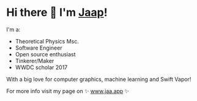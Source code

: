 # Hi there 👋 I'm [Jaap](https://www.jaa.app)!
I'm a:
- Theoretical Physics Msc.
- Software Engineer
- Open source enthusiast
- Tinkerer/Maker
- WWDC scholar 2017

With a big love for computer graphics, machine learning and Swift Vapor!

For more info visit my page on ✨ www.jaa.app ✨


<!--
**JaapWijnen/JaapWijnen** is a ✨ _special_ ✨ repository because its `README.md` (this file) appears on your GitHub profile.

Here are some ideas to get you started:

- 🔭 I’m currently working on ...
- 🌱 I’m currently learning ...
- 👯 I’m looking to collaborate on ...
- 🤔 I’m looking for help with ...
- 💬 Ask me about ...
- 📫 How to reach me: ...
- 😄 Pronouns: ...
- ⚡ Fun fact: ...
-->
